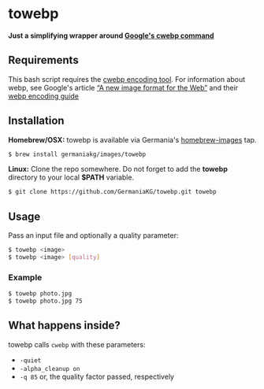 
# towebp

**Just a simplifying wrapper around [Google's cwebp command](https://developers.google.com/speed/webp/docs/cwebp)**


## Requirements
This bash script requires the [cwebp encoding tool](https://developers.google.com/speed/webp/docs/cwebp). For information about webp, see Google's article [“A new image format for the Web”](https://developers.google.com/speed/webp/) and their [webp encoding guide](https://developers.google.com/speed/webp/docs/cwebp)

## Installation

**Homebrew/OSX:** towebp is available via Germania's [homebrew-images](https://github.com/GermaniaKG/homebrew-images) tap.

```bash
$ brew install germaniakg/images/towebp
```

**Linux:** Clone the repo somewhere. Do not forget to add the **towebp** directory to your local **$PATH** variable.

```bash
$ git clone https://github.com/GermaniaKG/towebp.git towebp
```

## Usage

Pass an input file and optionally a quality parameter:

```bash
$ towebp <image>
$ towebp <image> [quality]
```

### Example

```bash
$ towebp photo.jpg
$ towebp photo.jpg 75
```

## What happens inside?

towebp calls `cwebp` with these parameters:

- `-quiet`
- `-alpha_cleanup on`
- `-q 85` or, the quality factor passed, respectively








